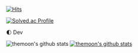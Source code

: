 [![Hits](https://hits.seeyoufarm.com/api/count/incr/badge.svg?url=https%3A%2F%2Fgithub.com%2Fthemoon&count_bg=%2394918B&title_bg=%23555555&icon=&icon_color=%23E7E7E7&title=hits&edge_flat=false)](https://hits.seeyoufarm.com)

[![Solved.ac Profile](http://mazassumnida.wtf/api/v2/generate_badge?boj=nyan101)](https://solved.ac/nyan101/)

🌓 Dev

![themoon's github stats](https://github-readme-stats.vercel.app/api?username=themoon&show_icons=true)
[![themoon's github stats](https://github-readme-stats.vercel.app/api/top-langs/?username=themoon&show_icons=true&hide_border=true&title_color=004386&icon_color=004386&layout=compact)](https://github.com/themoon)

